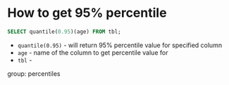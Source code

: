 # How to get 95% percentile

```sql
SELECT quantile(0.95)(age) FROM tbl;
```

- `quantile(0.95)` - will return 95% percentile value for specified column
- `age` - name of the column to get percentile value for
- `tbl` - 

group: percentiles



